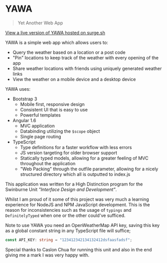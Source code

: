 # YAWA
> Yet Another Web App

[View a live version of YAWA hosted on surge.sh](http://yawa.surge.sh)

YAWA is a simple web app which allows users to:

- Query the weather based on a location or a post code
- "Pin" locations to keep track of the weather with every opening of the app
- Share weather locations with friends using uniquely generated weather links
- View the weather on a mobile device and a desktop device


YAWA uses:

- Bootstrap 3
    - Mobile first, responsive design
    - Consistent UI that is easy to use
    - Powerful templates
- Angular 1.6
    - MVC application
    - Databinding utilizing the `$scope` object
    - Single page routing
- TypeScript
    - Type definitions for a faster workflow with less errors
    - JS version targeting for older browser support
    - Statically typed models, allowing for a greater feeling of MVC throughout the application
    - "Web Packing" through the outfile parameter, allowing for a nicely structured directory which all is outputted to index.js

This application was written for a High Distinction program for the Swinburne Unit _"Interface Design and Development"_. 

Whilst I am proud of it some of this project was very much a learning experience for NodeJS and NPM JavaScript development. This is 
the reason for inconsistencies such as the usage of `typings` and `DefinitelyTyped` when one or the other could've sufficed.

Note to use YAWA you need an OpenWeatherMap API key, saving this key as a global constant string in any TypeScript file will suffice;

```ts
const API_KEY: string = "123412342134132412dsfaasfadsf";
```

Special thanks to Caslon Chua for running this unit and also in the end giving me a mark I was very happy with.